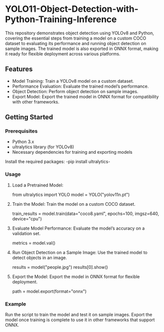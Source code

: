 # YOLO11-Object-Detection-with-Python-Training-Inference
This repository demonstrates object detection using YOLOv8 and Python, covering the essential steps from training a model on a custom COCO dataset to evaluating its performance and running object detection on sample images. The trained model is also exported in ONNX format, making it ready for flexible deployment across various platforms.

## Features
- Model Training: Train a YOLOv8 model on a custom dataset.
- Performance Evaluation: Evaluate the trained model’s performance.
- Object Detection: Perform object detection on sample images.
- Export Model: Export the trained model in ONNX format for compatibility with other frameworks.

## Getting Started
### Prerequisites
- Python 3.x
- ultralytics library (for YOLOv8)
- Necessary dependencies for training and exporting models

Install the required packages:
-pip install ultralytics-

### Usage
1. Load a Pretrained Model:

   from ultralytics import YOLO
   model = YOLO("yolov11n.pt")
   
2. Train the Model: Train the model on a custom COCO dataset.
   
   train_results = model.train(data="coco8.yaml", epochs=100, imgsz=640, device="cpu")
   
3. Evaluate Model Performance: Evaluate the model’s accuracy on a validation set.
   
   metrics = model.val()
   
4. Run Object Detection on a Sample Image: Use the trained model to detect objects in an image.
   
   results = model("people.jpg")
   results[0].show()
   
5. Export the Model: Export the model in ONNX format for flexible deployment.
   
   path = model.export(format="onnx")

### Example
Run the script to train the model and test it on sample images. Export the model once training is complete to use it in other frameworks that support ONNX.
